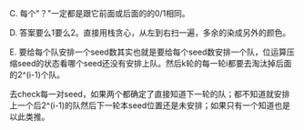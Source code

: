 C. 每个"？"一定都是跟它前面或后面的的0/1相同。

D. 答案要么1要么2。直接用栈贪心，从左到右扫一遍，多余的染成另外的颜色。

E. 要给每个队安排一个seed数其实也就是要给每个seed数安排一个队，位运算压缩seed的状态看哪个seed还没有安排上队。然后k轮的每一轮i都要去淘汰掉后面的2^(i-1)个队。

   去check每一对seed，如果两个都确定了直接知道下一轮的队；都不知道就安排上一个后2^(i-1)的队然后下一轮本seed位置还是未安排；如果只有一个知道也是以此类推。
